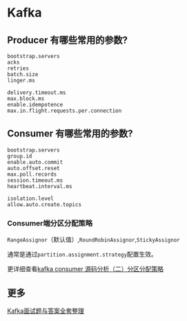 # Kafka

## Producer 有哪些常用的参数?

```
bootstrap.servers
acks
retries
batch.size
linger.ms
```

```
delivery.timeout.ms
max.block.ms
enable.idempotence
max.in.flight.requests.per.connection
```



## Consumer 有哪些常用的参数?

```
bootstrap.servers
group.id
enable.auto.commit
auto.offset.reset
max.poll.records
session.timeout.ms
heartbeat.interval.ms
```

```
isolation.level
allow.auto.create.topics
```

### Consumer端分区分配策略

`RangeAssignor`（默认值）,`RoundRobinAssignor`,`StickyAssignor`

通常是通过`partition.assignment.strategy`配置生效。

更详细查看[kafka consumer 源码分析（二）分区分配策略](http://blog.trumandu.top/2019/06/27/kafka-consumer-%E6%BA%90%E7%A0%81%E5%88%86%E6%9E%90%EF%BC%88%E4%BA%8C%EF%BC%89%E5%88%86%E5%8C%BA%E5%88%86%E9%85%8D%E7%AD%96%E7%95%A5/)

## 更多

[Kafka面试题与答案全套整理](http://blog.trumandu.top/2019/04/13/Kafka%E9%9D%A2%E8%AF%95%E9%A2%98%E4%B8%8E%E7%AD%94%E6%A1%88%E5%85%A8%E5%A5%97%E6%95%B4%E7%90%86/)

